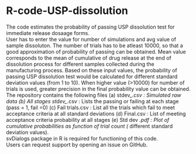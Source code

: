 # R-code-USP-dissolution
The code estimates the probability of passing USP dissolution test for immediate release dosaage forms.  
User has to enter the value for number of simulations and avg value of sample dissoluton. The number of trials has to be atleast 10000, so that a good approximation of probability of passing can be obtained. Mean value corresponds to the mean of cumulative of drug release at the end of dissolution process for different samples collected during the manufacturing process. Based on these input values, the probability of passing USP dissolution test would be calculated for different standard deviation values (from 1 to 10). When higher value (>10000) for number of trials is used, greater precision in the final probability value can be obtained.   
The repository contains the following files (a) stdev_*.csv : Simulated raw data
(b) All stages stdev_*.csv : Lists the passing or failing at each stage (pass = 1, fail =0)
(c) Fail trials.csv : List all the trials which fail to meet acceptance criteria at all standard deviations
(d) Final.csv : List of meeting acceptance criteria probability at all stages
(e) Std dev *.pdf : Plot of cumulative probabilities as function of trial count (* different standard deviation values).  
svDialogs package in R is required for functioning of this code.  
Users can request support by opening an issue on GitHub.
